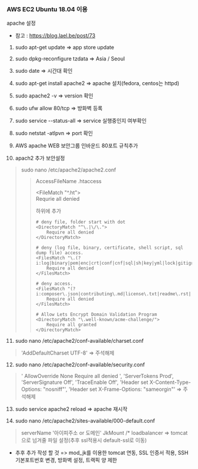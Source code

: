 ### AWS EC2 Ubuntu 18.04 이용

apache 설정   
* 참고 : https://blog.lael.be/post/73   

1. sudo apt-get update			=> app store update   

2. sudo dpkg-reconfigure tzdata		=> Asia / Seoul   

3. sudo date				=> 시간대 확인  

4. sudo apt-get install apache2		=> apache 설치(fedora, centos는 httpd)   
  
5. sudo apache2 -v			=> version 확인   

6. sudo ufw allow 80/tcp			=> 방화벽 등록   

7. sudo service --status-all		=> service 실행중인지 여부확인   

8. sudo netstat -atlpvn			=> port 확인  


9. AWS apache WEB 보안그룹 인바운드 80포트 규칙추가

10. apach2 추가 보안설정  

> sudo nano /etc/apache2/apache2.conf  
>
>> AccessFileName .htaccess  
>> 
>> <FileMatch "^\.ht">  
>> 	Requrie all denied  
>> </FileMatch>   
>> 
>> 하위에 추가
>> ```
>> # deny file, folder start with dot
>> <DirectoryMatch "^\.|\/\.">
>>     Require all denied
>> </DirectoryMatch>
>>   
>> # deny (log file, binary, certificate, shell script, sql dump file) access.
>> <FilesMatch "\.(?i:log|binary|pem|enc|crt|conf|cnf|sql|sh|key|yml|lock|gitignore)$">
>>     Require all denied
>> </FilesMatch>
>>  
>> # deny access.
>> <FilesMatch "(?i:composer\.json|contributing\.md|license\.txt|readme\.rst|readme\.md|readme\.txt|copyright|artisan|gulpfile\.js|package\.json|phpunit\.xml|access_log|error_log|gruntfile\.js|bower\.json|changelog\.md|console|legalnotice|license|security\.md|privacy\.md)$">
>>     Require all denied
>> </FilesMatch>
>>  
>> # Allow Lets Encrypt Domain Validation Program
>> <DirectoryMatch "\.well-known/acme-challenge/">
>>     Require all granted
>> </DirectoryMatch>
>> ```

11. sudo nano /etc/apache2/conf-available/charset.conf
> 'AddDefaultCharset UTF-8' 			=> 주석해제

12. sudo nano /etc/apache2/conf-available/security.conf
>
> ' <Directory />
> 	AllowOverride None
> 	Require all denied
>  </Directory> ',
> 'ServerTokens Prod',
> 'ServerSignature Off',
> 'TraceEnable Off',
> 'Header set X-Content-Type-Options: "nosniff"',
> 'Header set X-Frame-Options: "sameorgin"'	=> 주석해제

13. sudo service apache2 reload			=> apache 재시작

14. sudo nano /etc/apache2/sites-available/000-default.conf
> serverName '아이피주소 or 도메인'
> JkMount /* loadbalancer				=> tomcat으로 넘겨줄 파일 설정(추후 ssl적용시 default-ssl로 이동)


* 추후 추가 작성 할 것 => mod_jk를 이용한 tomcat 연동, SSL 인증서 적용, SSH 기본포트번호 변경, 방화벽 설정, 트랙픽 양 제한

